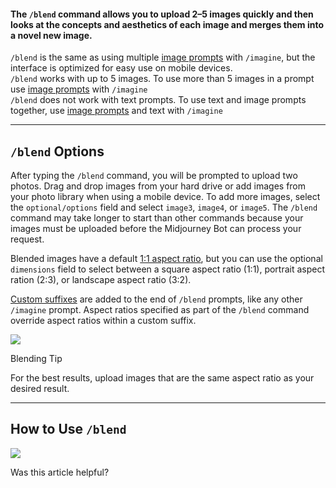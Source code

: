 
#### The `/blend` command allows you to upload 2–5 images quickly and then looks at the concepts and aesthetics of each image and merges them into a novel new image.

`/blend` is the same as using multiple [image prompts](https://docs.midjourney.com/image-prompts) with `/imagine`, but the interface is optimized for easy use on mobile devices.  
`/blend` works with up to 5 images. To use more than 5 images in a prompt use [image prompts](https://docs.midjourney.com/image-prompts) with `/imagine`  
`/blend` does not work with text prompts. To use text and image prompts together, use [image prompts](https://docs.midjourney.com/image-prompts) and text with `/imagine`

* * *

`/blend` Options
----------------

After typing the `/blend` command, you will be prompted to upload two photos. Drag and drop images from your hard drive or add images from your photo library when using a mobile device. To add more images, select the `optional/options` field and select `image3`, `image4`, or `image5`. The `/blend` command may take longer to start than other commands because your images must be uploaded before the Midjourney Bot can process your request.

Blended images have a default [1:1 aspect ratio](https://docs.midjourney.com/v1/docs/aspect-ratios), but you can use the optional `dimensions` field to select between a square aspect ratio (1:1), portrait aspect ration (2:3), or landscape aspect ratio (3:2).

[Custom suffixes](https://docs.midjourney.com/v1/docs/settings-and-presets) are added to the end of `/blend` prompts, like any other `/imagine` prompt. Aspect ratios specified as part of the `/blend` command override aspect ratios within a custom suffix.

![](https://cdn.document360.io/3040c2b6-fead-4744-a3a9-d56d621c6c7e/Images/Documentation/MJ_Blend_Interface.png)

Blending Tip

For the best results, upload images that are the same aspect ratio as your desired result.

* * *

How to Use `/blend`
-------------------

![](https://cdn.document360.io/3040c2b6-fead-4744-a3a9-d56d621c6c7e/Images/Documentation/MJ_Blend.gif)

Was this article helpful?